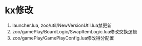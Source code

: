 kx修改
======
1. launcher.lua, zoo/util/NewVersionUtil.lua禁更新
2. zoo/gamePlay/BoardLogic/SwapItemLogic.lua修改交换逻辑
3. zoo/gamePlay/GamePlayConfig.lua修改得分配置
